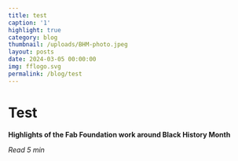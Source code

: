 ```yaml
---
title: test
caption: '1'
highlight: true
category: blog
thumbnail: /uploads/BHM-photo.jpeg
layout: posts
date: 2024-03-05 00:00:00
img: fflogo.svg
permalink: /blog/test
---
```


# Test

**Highlights of the Fab Foundation work around Black History Month**

*Read 5 min*
